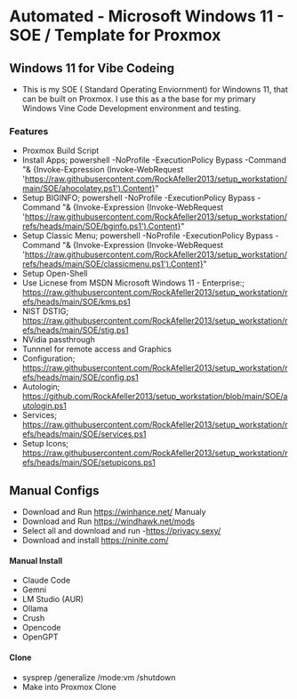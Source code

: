 # Automated - Microsoft Windows 11 - SOE / Template for Proxmox

## Windows 11 for Vibe Codeing

- This is my SOE ( Standard Operating Enviornment) for Windowns 11, that can be built on Proxmox. I use this as a the base for my primary Windows Vine Code Development environment and testing.


### Features 

- Proxmox Build Script
- Install Apps; powershell -NoProfile -ExecutionPolicy Bypass -Command "& {Invoke-Expression (Invoke-WebRequest 'https://raw.githubusercontent.com/RockAfeller2013/setup_workstation/main/SOE/ahocolatey.ps1').Content}"
- Setup BIGINFO; powershell -NoProfile -ExecutionPolicy Bypass -Command "& {Invoke-Expression (Invoke-WebRequest 'https://raw.githubusercontent.com/RockAfeller2013/setup_workstation/refs/heads/main/SOE/bginfo.ps1').Content}"
- Setup Classic Menu; powershell -NoProfile -ExecutionPolicy Bypass -Command "& {Invoke-Expression (Invoke-WebRequest 'https://raw.githubusercontent.com/RockAfeller2013/setup_workstation/refs/heads/main/SOE/classicmenu.ps1').Content}"
- Setup Open-Shell
- Use Licnese from MSDN Microsoft Windows 11 - Enterprise:; https://raw.githubusercontent.com/RockAfeller2013/setup_workstation/refs/heads/main/SOE/kms.ps1
- NIST DSTIG; https://raw.githubusercontent.com/RockAfeller2013/setup_workstation/refs/heads/main/SOE/stig.ps1
- NVidia passthrough
- Tunnnel for remote access and Graphics
- Configuration; https://raw.githubusercontent.com/RockAfeller2013/setup_workstation/refs/heads/main/SOE/config.ps1
- Autologin; https://github.com/RockAfeller2013/setup_workstation/blob/main/SOE/autologin.ps1
- Services; https://raw.githubusercontent.com/RockAfeller2013/setup_workstation/refs/heads/main/SOE/services.ps1
- Setup Icons; https://raw.githubusercontent.com/RockAfeller2013/setup_workstation/refs/heads/main/SOE/setupicons.ps1

## Manual Configs
- Download and Run https://winhance.net/ Manualy 
- Download and Run https://windhawk.net/mods
- Select all and download and run -https://privacy.sexy/
- Download and install https://ninite.com/

#### Manual Install
- Claude Code
- Gemni
- LM Studio (AUR)
- Ollama
- Crush
- Opencode
- OpenGPT

#### Clone
- sysprep /generalize /mode:vm /shutdown
- Make into Proxmox Clone
